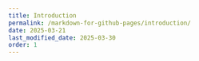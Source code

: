 ```yaml
---
title: Introduction
permalink: /markdown-for-github-pages/introduction/
date: 2025-03-21
last_modified_date: 2025-03-30
order: 1
---
```


